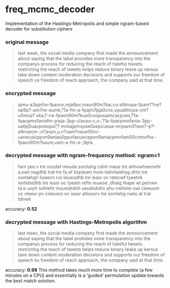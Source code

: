 # freq_mcmc_decoder
Implementation of the Hastings-Metropolis and simple ngram-based decoder for substitution ciphers

### original message
> last week, the social media company first made the announcement about saying that the label provides more transparency
into the companys process for reducing the reach of hateful tweets. restricting the reach of tweets helps reduce binary
leave up versus take down content moderation decisions and supports our freedom of speech vs freedom of reach approach, the company said at that time. 


### encrypted message
> ajmu-a3pprha-fpauno,mja9pv,maon90m?kai,cu-a9mvpa-fpam??ne?op9p?-am7ne-aumk,?1a-fm-a-fpajm7pja0cnx,vpua9ncpa-cm?u0mcp?
oka,?-na-fpaon90m?kua0cnopuuaincacpveo,?1a-fpacpmofaniafm-pieja-3pp-u!acpu-c,o-,?1a-fpacpmofania-3pp-uafpj0uacpveopa7,?
mckajpmxpae0axpcueua-mrpavn3?aon?-p?-a9nvpcm-,n?avpo,u,n?uam?vaue00nc-uanecaicppvn9aniau0ppofaxuaicppvn9aniacpmofam00cnmofha
-fpaon90m?kaum,vam-a-fm-a-,9p!a


### decrypted message with ngram-frequency method: ngram=1
> fant yee.v tre nosdaf meuda somlahg cdint maue tre ahhowhsemeht a,owt nagdhb trat tre fa,ef liopduen 
moie tiahnlaiehsg dhto tre somlahgn liosenn coi ieuwsdhb tre ieasr oc ratecwf tyeetnk ientidstdhb tre 
ieasr oc tyeetn refln ieuwse ,dhaig feape wl peinwn ta.e uoyh sohteht moueiatdoh uesdndohn ahu nwlloitn 
owi cieeuom oc nleesr pn cieeuom oc ieasr allioasrv tre somlahg nadu at trat tdmek 

accuracy: **0.52**

### decrypted message with Hastings-Metropolis algorithm
> last weev, the social media company first made the announcement about saying that the label prokides 
more transparency into the companys process for reducing the reach of hateful tweets. 
restricting the reach of tweets helps reduce binary leake up kersus tave down content moderation decisions and 
supports our freedom of speech ks freedom of reach approach, the company said at that time. 

accuracy: **0.98**
This method takes much more time to complete (a few minutes on a CPU) and essentially is a 'guided' permutation update towards the best match solution.
